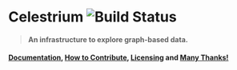 Celestrium ![Build Status](https://travis-ci.org/jdhenke/celestrium.png?branch=master)
==========

> #### An infrastructure to explore graph-based data.

#### [Documentation](https://github.com/jdhenke/celestrium/wiki/Using-Celestrium), [How to Contribute](./CONTRIBUTING.md), [Licensing](./LICENSE) and [Many Thanks!](./THANKS.md)
